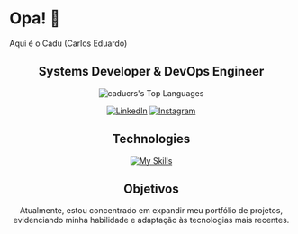 
# Opa! 👋  
Aqui é o Cadu (Carlos Eduardo)  

<div align="center">
<h2>Systems Developer & DevOps Engineer</h2>

![caducrs's Top Languages](https://github-readme-stats.vercel.app/api/top-langs/?username=caducrs&theme=midnight-purple&show_icons=true&hide_border=true&layout=compact)

[![LinkedIn](https://img.shields.io/badge/LinkedIn-8633ff?style=for-the-badge&logo=linkedin&logoColor=white)](https://www.linkedin.com/in/caducrs/) [![Instagram](https://img.shields.io/badge/-Instagram-%238633ff?style=for-the-badge&logo=instagram&logoColor=white)](https://www.instagram.com/caduwzy/)  



## Technologies  

[![My Skills](https://skillicons.dev/icons?i=html,css,js,typescript,php,python,java,angular,laravel,react,docker,sqlite,sql,mongodb,nodejs,linux)](https://skillicons.dev)

## Objetivos  

Atualmente, estou concentrado em expandir meu portfólio de projetos, evidenciando minha habilidade e adaptação às tecnologias mais recentes.  
</div>
